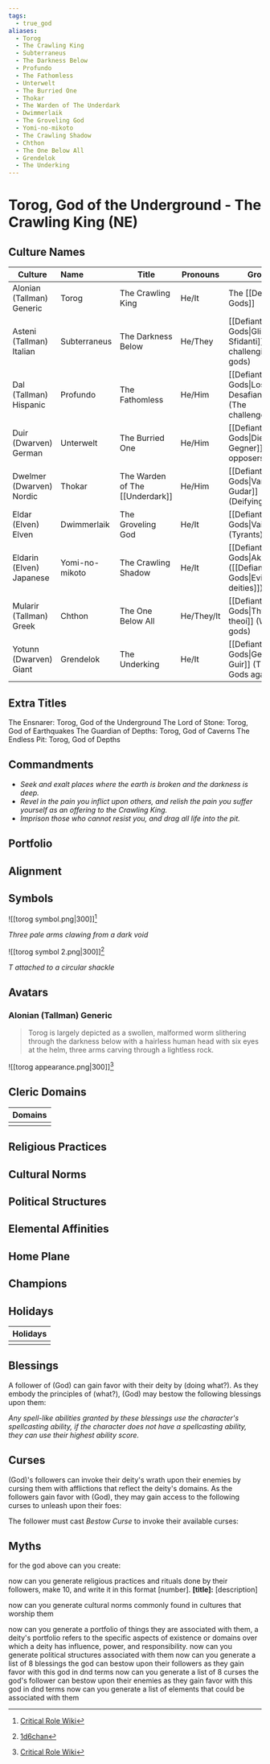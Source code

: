```yaml
---
tags:
  - true_god
aliases:
  - Torog          
  - The Crawling King           
  - Subterraneus   
  - The Darkness Below          
  - Profundo       
  - The Fathomless              
  - Unterwelt      
  - The Burried One             
  - Thokar         
  - The Warden of The Underdark 
  - Dwimmerlaik    
  - The Groveling God           
  - Yomi-no-mikoto 
  - The Crawling Shadow         
  - Chthon         
  - The One Below All           
  - Grendelok      
  - The Underking               
---
```

# Torog, God of the Underground - The Crawling King (NE)

## Culture Names

| Culture                   | Name           | Title                       | Pronouns   | Group                                                      |
| ------------------------- |:-------------- | --------------------------- | ---------- | ---------------------------------------------------------- |
| Alonian (Tallman) Generic | Torog          | The Crawling King           | He/It      | The [[Defiant Gods]]                                       |
| Asteni (Tallman) Italian  | Subterraneus   | The Darkness Below          | He/They    | [[Defiant Gods\|Gli Dei Sfidanti]] (The challenging gods)  |
| Dal (Tallman) Hispanic    | Profundo       | The Fathomless              | He/Him     | [[Defiant Gods\|Los Desafiantes]] (The challengers)        |
| Duir (Dwarven) German     | Unterwelt      | The Burried One             | He/Him     | [[Defiant Gods\|Die Gegner]] (The opposers)                |
| Dwelmer (Dwarven) Nordic  | Thokar         | The Warden of The [[Underdark]] | He/Him     | [[Defiant Gods\|Vanróg Gudar]] (Deifying gods)             |
| Eldar (Elven) Elven       | Dwimmerlaik    | The Groveling God           | He/It      | [[Defiant Gods\|Vaiar]] (Tyrants)                          |
| Eldarin (Elven) Japanese  | Yomi-no-mikoto | The Crawling Shadow         | He/It      | [[Defiant Gods\|Akugami]] ([[Defiant Gods\|Evil deities]]) |
| Mularir (Tallman) Greek   | Chthon         | The One Below All           | He/They/It | [[Defiant Gods\|Thymo theoí]] (Wrath gods)                 |
| Yotunn (Dwarven) Giant    | Grendelok      | The Underking               | He/It      | [[Defiant Gods\|Gegn Guir]] (The Gods against)             |


## Extra Titles

The Ensnarer: Torog, God of the Underground
The Lord of Stone: Torog, God of Earthquakes
The Guardian of Depths: Torog, God of Caverns
The Endless Pit: Torog, God of Depths

## Commandments

- *Seek and exalt places where the earth is broken and the darkness is deep.*
- *Revel in the pain you inflict upon others, and relish the pain you suffer yourself as an offering to the Crawling King.*
- *Imprison those who cannot resist you, and drag all life into the pit.*

## Portfolio

## Alignment

## Symbols

![[torog symbol.png|300]][^1]

_Three pale arms clawing from a dark void_

![[torog symbol 2.png|300]][^2]

_T attached to a circular shackle_

## Avatars
### Alonian (Tallman) Generic

>Torog is largely depicted as a swollen, malformed worm slithering through the darkness below with a hairless human head with six eyes at the helm, three arms carving through a lightless rock.

![[torog appearance.png|300]][^1]


## Cleric Domains

| Domains |
| ------- |
|         |

## Religious Practices

## Cultural Norms

## Political Structures

## Elemental Affinities

## Home Plane

## Champions

## Holidays

| Holidays |
| ---- |
|  |

## Blessings

A follower of (God) can gain favor with their deity by (doing what?). As they embody the principles of (what?), (God) may bestow the following blessings upon them:

*Any spell-like abilities granted by these blessings use the character's spellcasting ability, if the character does not have a spellcasting ability, they can use their highest ability score.*


## Curses

(God)'s followers can invoke their deity's wrath upon their enemies by cursing them with afflictions that reflect the deity's domains. As the followers gain favor with (God), they may gain access to the following curses to unleash upon their foes:

The follower must cast *Bestow Curse* to invoke their available curses:

## Myths



for the god above can you create:

now can you generate religious practices and rituals done by their followers, make 10, and write it in this format
[number]. **[title]:** [description]

now can you generate cultural norms commonly found in cultures that worship them

now can you generate a portfolio of things they are associated with them, a deity's portfolio refers to the specific aspects of existence or domains over which a deity has influence, power, and responsibility. 
now can you generate political structures associated with them
now can you generate a list of 8 blessings the god can bestow upon their followers as they gain favor with this god in dnd terms
now can you generate a list of 8 curses the god's follower can bestow upon their enemies as they gain favor with this god in dnd terms
now can you generate a list of elements that could be associated with them

[^1]: [Critical Role Wiki](https://criticalrole.fandom.com/wiki/Torog)
[^2]: [1d6chan](https://1d6chan.miraheze.org/wiki/Torog)